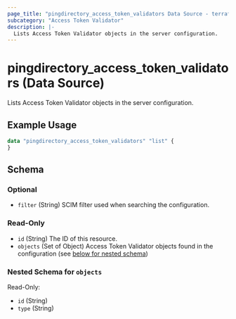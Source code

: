 ```yaml
---
page_title: "pingdirectory_access_token_validators Data Source - terraform-provider-pingdirectory"
subcategory: "Access Token Validator"
description: |-
  Lists Access Token Validator objects in the server configuration.
---
```


# pingdirectory_access_token_validators (Data Source)

Lists Access Token Validator objects in the server configuration.

## Example Usage

```terraform
data "pingdirectory_access_token_validators" "list" {
}
```

<!-- schema generated by tfplugindocs -->
## Schema

### Optional

- `filter` (String) SCIM filter used when searching the configuration.

### Read-Only

- `id` (String) The ID of this resource.
- `objects` (Set of Object) Access Token Validator objects found in the configuration (see [below for nested schema](#nestedatt--objects))

<a id="nestedatt--objects"></a>
### Nested Schema for `objects`

Read-Only:

- `id` (String)
- `type` (String)

